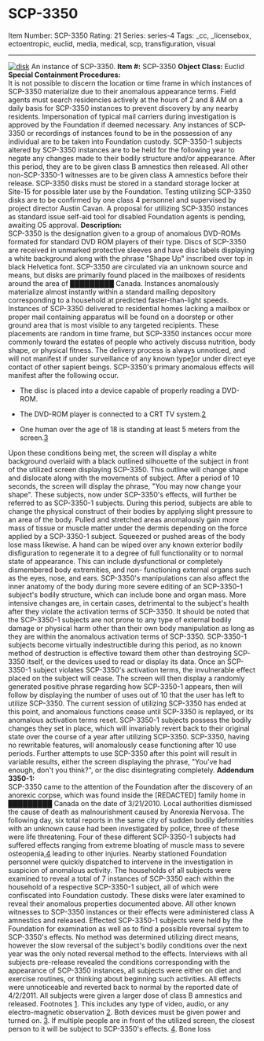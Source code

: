 # SCP-3350
Item Number: SCP-3350
Rating: 21
Series: series-4
Tags: _cc, _licensebox, ectoentropic, euclid, media, medical, scp, transfiguration, visual

---

[![disk](https://scp-wiki.wdfiles.com/local--resized-images/scp-3350/disk/medium.jpg)](https://scp-wiki.wdfiles.com/local--files/scp-3350/disk)
An instance of SCP-3350.
**Item #:** SCP-3350
**Object Class:** Euclid
**Special Containment Procedures:**  
It is not possible to discern the location or time frame in which instances of SCP-3350 materialize due to their anomalous appearance terms. Field agents must search residencies actively at the hours of 2 and 8 AM on a daily basis for SCP-3350 instances to prevent discovery by any nearby residents. Impersonation of typical mail carriers during investigation is approved by the Foundation if deemed necessary. Any instances of SCP-3350 or recordings of instances found to be in the possession of any individual are to be taken into Foundation custody. SCP-3350-1 subjects altered by SCP-3350 instances are to be held for the following year to negate any changes made to their bodily structure and/or appearance. After this period, they are to be given class B amnestics then released. All other non-SCP-3350-1 witnesses are to be given class A amnestics before their release. SCP-3350 disks must be stored in a standard storage locker at Site-15 for possible later use by the Foundation. Testing utilizing SCP-3350 disks are to be confirmed by one class 4 personnel and supervised by project director Austin Cavan. A proposal for utilizing SCP-3350 instances as standard issue self-aid tool for disabled Foundation agents is pending, awaiting O5 approval.
**Description:**  
SCP-3350 is the designation given to a group of anomalous DVD-ROMs formated for standard DVD ROM players of their type. Discs of SCP-3350 are received in unmarked protective sleeves and have disc labels displaying a white background along with the phrase "Shape Up" inscribed over top in black Helvetica font. SCP-3350 are circulated via an unknown source and means, but disks are primarily found placed in the mailboxes of residents around the area of █████████ Canada. Instances anomalously materialize almost instantly within a standard mailing depository corresponding to a household at predicted faster-than-light speeds. Instances of SCP-3350 delivered to residential homes lacking a mailbox or proper mail containing apparatus will be found on a doorstep or other ground area that is most visible to any targeted recipients. These placements are random in time frame, but SCP-3350 instances occur more commonly toward the estates of people who actively discuss nutrition, body shape, or physical fitness. The delivery process is always unnoticed, and will not manifest if under surveillance of any known type[1](javascript:;)or under direct eye contact of other sapient beings.
SCP-3350's primary anomalous effects will manifest after the following occur.
  * The disc is placed into a device capable of properly reading a DVD-ROM.

  * The DVD-ROM player is connected to a CRT TV system.[2](javascript:;)

  * One human over the age of 18 is standing at least 5 meters from the screen.[3](javascript:;)

Upon these conditions being met, the screen will display a white background overlaid with a black outlined silhouette of the subject in front of the utilized screen displaying SCP-3350. This outline will change shape and dislocate along with the movements of subject. After a period of 10 seconds, the screen will display the phrase, "You may now change your shape". These subjects, now under SCP-3350's effects, will further be referred to as SCP-3350-1 subjects.
During this period, subjects are able to change the physical construct of their bodies by applying slight pressure to an area of the body. Pulled and stretched areas anomalously gain more mass of tissue or muscle matter under the dermis depending on the force applied by a SCP-3350-1 subject. Squeezed or pushed areas of the body lose mass likewise. A hand can be wiped over any known exterior bodily disfiguration to regenerate it to a degree of full functionality or to normal state of appearance. This can include dysfunctional or completely dismembered body extremities, and non- functioning external organs such as the eyes, nose, and ears.
SCP-3350's manipulations can also affect the inner anatomy of the body during more severe editing of an SCP-3350-1 subject's bodily structure, which can include bone and organ mass. More intensive changes are, in certain cases, detrimental to the subject's health after they violate the activation terms of SCP-3350. It should be noted that the SCP-3350-1 subjects are not prone to any type of external bodily damage or physical harm other than their own body manipulation as long as they are within the anomalous activation terms of SCP-3350. SCP-3350-1 subjects become virtually indestructible during this period, as no known method of destruction is effective toward them other than destroying SCP-3350 itself, or the devices used to read or display its data.
Once an SCP-3350-1 subject violates SCP-3350's activation terms, the invulnerable effect placed on the subject will cease. The screen will then display a randomly generated positive phrase regarding how SCP-3350-1 appears, then will follow by displaying the number of uses out of 10 that the user has left to utilize SCP-3350. The current session of utilizing SCP-3350 has ended at this point, and anomalous functions cease until SCP-3350 is replayed, or its anomalous activation terms reset.
SCP-3350-1 subjects possess the bodily changes they set in place, which will invariably revert back to their original state over the course of a year after utilizing SCP-3350. SCP-3350, having no rewritable features, will anomalously cease functioning after 10 use periods. Further attempts to use SCP-3350 after this point will result in variable results, either the screen displaying the phrase, "You've had enough, don't you think?", or the disc disintegrating completely.
**Addendum 3350-1:**  
SCP-3350 came to the attention of the Foundation after the discovery of an anorexic corpse, which was found inside the [REDACTED] family home in █████████ Canada on the date of 3/21/2010. Local authorities dismissed the cause of death as malnourishment caused by Anorexia Nervosa. The following day, six total reports in the same city of sudden bodily deformities with an unknown cause had been investigated by police, three of these were life threatening. Four of these different SCP-3350-1 subjects had suffered effects ranging from extreme bloating of muscle mass to severe osteopenia,[4](javascript:;) leading to other injuries. Nearby stationed Foundation personnel were quickly dispatched to intervene in the investigation in suspicion of anomalous activity. The households of all subjects were examined to reveal a total of 7 instances of SCP-3350 each within the household of a respective SCP-3350-1 subject, all of which were confiscated into Foundation custody. These disks were later examined to reveal their anomalous properties documented above. All other known witnesses to SCP-3350 instances or their effects were administered class A amnestics and released. Effected SCP-3350-1 subjects were held by the Foundation for examination as well as to find a possible reversal system to SCP-3350's effects. No method was determined utilizing direct means, however the slow reversal of the subject's bodily conditions over the next year was the only noted reversal method to the effects. Interviews with all subjects pre-release revealed the conditions corresponding with the appearance of SCP-3350 instances, all subjects were either on diet and exercise routines, or thinking about beginning such activities. All effects were unnoticeable and reverted back to normal by the reported date of 4/2/2011. All subjects were given a larger dose of class B amnestics and released.
Footnotes
[1](javascript:;). This includes any type of video, audio, or any electro-magnetic observation
[2](javascript:;). Both devices must be given power and turned on.
[3](javascript:;). If multiple people are in front of the utilized screen, the closest person to it will be subject to SCP-3350's effects.
[4](javascript:;). Bone loss